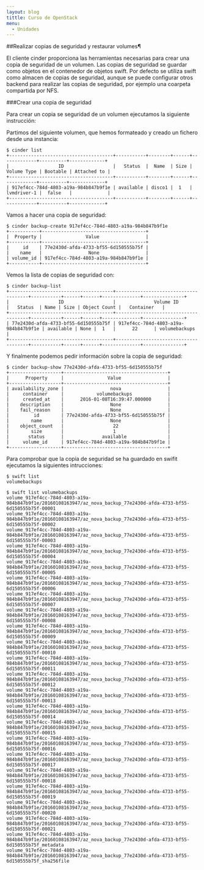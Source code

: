 ```yaml
---
layout: blog
tittle: Curso de OpenStack
menu:
  - Unidades
---
```



##Realizar copias de seguridad y restaurar volumes¶

El cliente cinder proporciona las herramientas necesarias para crear una copia de seguridad de un volumen. Las copias de seguridad se guardar como objetos en el contenedor de objetos swift. Por defecto se utiliza swift como almacen de copias de seguridad, aunque se puede configurar otros backend para realizar las copias de seguridad, por ejemplo una coarpeta compartida por NFS.

###Crear una copia de seguridad

Para crear un copia se seguridad de un volumen ejecutamos la siguiente instrucción:

Partimos del siguiente volumen, que hemos formateado y creado un fichero desde una instancia:

	$ cinder list
	+--------------------------------------+-----------+--------+------+-------------+----------+-------------+
	|                  ID                  |   Status  |  Name  | Size | Volume Type | Bootable | Attached to |
	+--------------------------------------+-----------+--------+------+-------------+----------+-------------+
	| 917ef4cc-784d-4803-a19a-984b847b9f1e | available | disco1 |  1   | lvmdriver-1 |  false   |             |
	+--------------------------------------+-----------+--------+------+-------------+----------+-------------+

Vamos a hacer una copia de seguridad:

	$ cinder backup-create 917ef4cc-784d-4803-a19a-984b847b9f1e
	+-----------+--------------------------------------+
	|  Property |                Value                 |
	+-----------+--------------------------------------+
	|     id    | 77e2430d-afda-4733-bf55-6d150555b75f |
	|    name   |                 None                 |
	| volume_id | 917ef4cc-784d-4803-a19a-984b847b9f1e |
	+-----------+--------------------------------------+


Vemos la lista de copias de seguridad con:

	$ cinder backup-list
	+--------------------------------------+--------------------------------------+-----------+------+------+--------------+---------------+
	|                  ID                  |              Volume ID               |   Status  | Name | Size | Object Count |   Container   |
	+--------------------------------------+--------------------------------------+-----------+------+------+--------------+---------------+
	| 77e2430d-afda-4733-bf55-6d150555b75f | 917ef4cc-784d-4803-a19a-984b847b9f1e | available | None |  1   |      22      | volumebackups |
	+--------------------------------------+--------------------------------------+-----------+------+------+--------------+---------------+

Y finalmente podemos pedir información sobre la copia de seguridad:

	$ cinder backup-show 77e2430d-afda-4733-bf55-6d150555b75f
	+-------------------+--------------------------------------+
	|      Property     |                Value                 |
	+-------------------+--------------------------------------+
	| availability_zone |                 nova                 |
	|     container     |            volumebackups             |
	|     created_at    |      2016-01-08T16:39:47.000000      |
	|    description    |                 None                 |
	|    fail_reason    |                 None                 |
	|         id        | 77e2430d-afda-4733-bf55-6d150555b75f |
	|        name       |                 None                 |
	|    object_count   |                  22                  |
	|        size       |                  1                   |
	|       status      |              available               |
	|     volume_id     | 917ef4cc-784d-4803-a19a-984b847b9f1e |
	+-------------------+--------------------------------------+

Para comprobar que la copia de seguridad se ha guardado en swifit ejecutamos la siguientes intrucciones:

	$ swift list
	volumebackups

	$ swift list volumebackups
	volume_917ef4cc-784d-4803-a19a-984b847b9f1e/20160108163947/az_nova_backup_77e2430d-afda-4733-bf55-6d150555b75f-00001
	volume_917ef4cc-784d-4803-a19a-984b847b9f1e/20160108163947/az_nova_backup_77e2430d-afda-4733-bf55-6d150555b75f-00002
	volume_917ef4cc-784d-4803-a19a-984b847b9f1e/20160108163947/az_nova_backup_77e2430d-afda-4733-bf55-6d150555b75f-00003
	volume_917ef4cc-784d-4803-a19a-984b847b9f1e/20160108163947/az_nova_backup_77e2430d-afda-4733-bf55-6d150555b75f-00004
	volume_917ef4cc-784d-4803-a19a-984b847b9f1e/20160108163947/az_nova_backup_77e2430d-afda-4733-bf55-6d150555b75f-00005
	volume_917ef4cc-784d-4803-a19a-984b847b9f1e/20160108163947/az_nova_backup_77e2430d-afda-4733-bf55-6d150555b75f-00006
	volume_917ef4cc-784d-4803-a19a-984b847b9f1e/20160108163947/az_nova_backup_77e2430d-afda-4733-bf55-6d150555b75f-00007
	volume_917ef4cc-784d-4803-a19a-984b847b9f1e/20160108163947/az_nova_backup_77e2430d-afda-4733-bf55-6d150555b75f-00008
	volume_917ef4cc-784d-4803-a19a-984b847b9f1e/20160108163947/az_nova_backup_77e2430d-afda-4733-bf55-6d150555b75f-00009
	volume_917ef4cc-784d-4803-a19a-984b847b9f1e/20160108163947/az_nova_backup_77e2430d-afda-4733-bf55-6d150555b75f-00010
	volume_917ef4cc-784d-4803-a19a-984b847b9f1e/20160108163947/az_nova_backup_77e2430d-afda-4733-bf55-6d150555b75f-00011
	volume_917ef4cc-784d-4803-a19a-984b847b9f1e/20160108163947/az_nova_backup_77e2430d-afda-4733-bf55-6d150555b75f-00012
	volume_917ef4cc-784d-4803-a19a-984b847b9f1e/20160108163947/az_nova_backup_77e2430d-afda-4733-bf55-6d150555b75f-00013
	volume_917ef4cc-784d-4803-a19a-984b847b9f1e/20160108163947/az_nova_backup_77e2430d-afda-4733-bf55-6d150555b75f-00014
	volume_917ef4cc-784d-4803-a19a-984b847b9f1e/20160108163947/az_nova_backup_77e2430d-afda-4733-bf55-6d150555b75f-00015
	volume_917ef4cc-784d-4803-a19a-984b847b9f1e/20160108163947/az_nova_backup_77e2430d-afda-4733-bf55-6d150555b75f-00016
	volume_917ef4cc-784d-4803-a19a-984b847b9f1e/20160108163947/az_nova_backup_77e2430d-afda-4733-bf55-6d150555b75f-00017
	volume_917ef4cc-784d-4803-a19a-984b847b9f1e/20160108163947/az_nova_backup_77e2430d-afda-4733-bf55-6d150555b75f-00018
	volume_917ef4cc-784d-4803-a19a-984b847b9f1e/20160108163947/az_nova_backup_77e2430d-afda-4733-bf55-6d150555b75f-00019
	volume_917ef4cc-784d-4803-a19a-984b847b9f1e/20160108163947/az_nova_backup_77e2430d-afda-4733-bf55-6d150555b75f-00020
	volume_917ef4cc-784d-4803-a19a-984b847b9f1e/20160108163947/az_nova_backup_77e2430d-afda-4733-bf55-6d150555b75f-00021
	volume_917ef4cc-784d-4803-a19a-984b847b9f1e/20160108163947/az_nova_backup_77e2430d-afda-4733-bf55-6d150555b75f_metadata
	volume_917ef4cc-784d-4803-a19a-984b847b9f1e/20160108163947/az_nova_backup_77e2430d-afda-4733-bf55-6d150555b75f_sha256file

